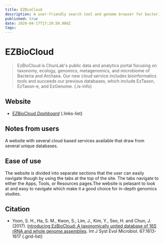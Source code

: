 ```yaml
---
title: EZBioCloud
description: A user-friendly search tool and genome browser for bacteria.
published: true
date: 2020-04-17T17:29:50.086Z
tags: 
---
```


# EZBioCloud

> EzBioCloud is ChunLab's public data and analytics portal focusing on taxonomy, ecology, genomics, metagenomics, and microbiome of Bacteria and Archaea. Our new cloud service includes bioinformatics tools and succeeds our previous databases, which include EzTaxon, EzTaxon-e, and EzGenome. 
{.is-info}

## Website

- [EZBioCloud *Dashboard*](https://www.ezbiocloud.net/dashboard)
{.links-list}

## Notes from users 
A website with several cloud based services available that draw from several unique databases.

## Ease of use 
The website is divided into separate sections that the user can easily navigate though by using the tabs at the top of the site. The tabs navigate to either the Apps, Tools, or Resources pages.The website is pelasant to look at and easy to navigate which make it a good choice for in-depth genomics studies.



## Citation

- Yoon, S. H., Ha, S. M., Kwon, S., Lim, J., Kim, Y., Seo, H. and Chun, J. (2017). [Introducing EzBioCloud: A taxonomically united database of 16S rRNA and whole genome assemblies](http://www.ncbi.nlm.nih.gov/pubmed/28005526). Int J Syst Evol Microbiol. 67:1613-1617
{.grid-list}